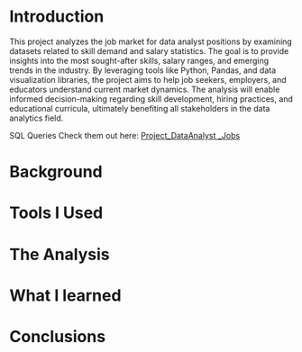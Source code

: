 # Introduction
This project analyzes the job market for data analyst positions by examining datasets related to skill demand and salary statistics. The goal is to provide insights into the most sought-after skills, salary ranges, and emerging trends in the industry. By leveraging tools like Python, Pandas, and data visualization libraries, the project aims to help job seekers, employers, and educators understand current market dynamics. The analysis will enable informed decision-making regarding skill development, hiring practices, and educational curricula, ultimately benefiting all stakeholders in the data analytics field.

SQL Queries Check them out here: [Project_DataAnalyst
_Jobs](/1_Top_Paying_Jobs/)

# Background
# Tools I Used
# The Analysis 
# What I learned
# Conclusions

